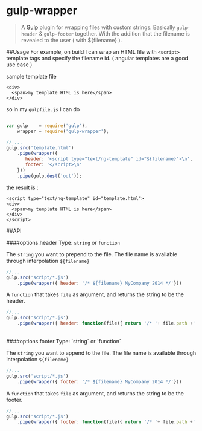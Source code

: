 gulp-wrapper
============
> A [Gulp](https://gulpjs.com/) plugin for wrapping files with custom strings.
Basically `gulp-header` & `gulp-footer` together.
With the addition that the filename is revealed to the user ( with ${filename} ).

##Usage
For example, on build I can wrap an HTML file with `<script>` template tags and specify the filename id. ( angular templates are a good use case )

sample template file

```
<div>
  <span>my template HTML is here</span>
</div>
```

so in my `gulpfile.js` I can do

```javascript

var gulp    = require('gulp'),
    wrapper = require('gulp-wrapper');

// ...
gulp.src('template.html')
    .pipe(wrapper({
       header: '<script type="text/ng-template" id="${filename}">\n',
       footer: '</script>\n'
    }))
    .pipe(gulp.dest('out'));
```

the result is :
```
<script type="text/ng-template" id="template.html">
<div>
  <span>my template HTML is here</span>
</div>
</script>
```


##API


####options.header
Type: `string` or `function`

The `string` you want to prepend to the file. The file name is available through interpolation `${filename}`

```javascript
//...
gulp.src('script/*.js')
    .pipe(wrapper({ header: '/* ${filename} MyCompany 2014 */'}))
```

A `function` that takes `file` as argument, and returns the string to be the header.
```javascript
//...
gulp.src('script/*.js')
    .pipe(wrapper({ header: function(file){ return '/* '+ file.path +' MyCompany 2014*/'; } }))
```

<br>
####options.footer
Type: `string` or `function`

The `string` you want to append to the file. The file name is available through interpolation `${filename}`

```javascript
//...
gulp.src('script/*.js')
	.pipe(wrapper({ footer: '/* ${filename} MyCompany 2014 */'}))
```
A `function` that takes `file` as argument, and returns the string to be the footer.
```javascript
//...
gulp.src('script/*.js')
    .pipe(wrapper({ footer: function(file){ return '/* '+ file.path +' MyCompany 2014*/'; } }))
```
